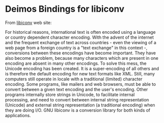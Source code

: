 # Deimos Bindings for libiconv

From [libiconv](http://www.gnu.org/software/libiconv/) web site:

For historical reasons, international text is often encoded using a language or country dependent character encoding. With the advent of the internet and the frequent exchange of text across countries - even the viewing of a web page from a foreign country is a "text exchange" in this context -, conversions between these encodings have become important. They have also become a problem, because many characters which are present in one encoding are absent in many other encodings. To solve this mess, the Unicode encoding has been created. It is a super-encoding of all others and is therefore the default encoding for new text formats like XML.
Still, many computers still operate in locale with a traditional (limited) character encoding. Some programs, like mailers and web browsers, must be able to convert between a given text encoding and the user's encoding. Other programs internally store strings in Unicode, to facilitate internal processing, and need to convert between internal string representation (Unicode) and external string representation (a traditional encoding) when they are doing I/O. GNU libiconv is a conversion library for both kinds of applications.
